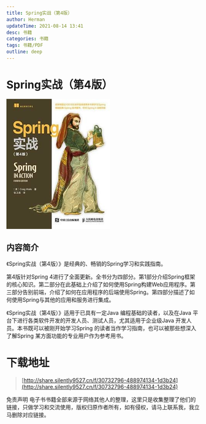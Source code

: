 ```yaml
---
title: Spring实战（第4版）
author: Herman
updateTime: 2021-08-14 13:41
desc: 书籍
categories: 书籍
tags: 书籍/PDF
outline: deep
---
```


# Spring实战（第4版）

![](https://raw.githubusercontent.com/silently9527/images/main/008i3skNgy1gugfupa24tj607i09fdg502.jpg)

## 内容简介
《Spring实战（第4版）》是经典的、畅销的Spring学习和实践指南。

第4版针对Spring 4进行了全面更新。全书分为四部分。第1部分介绍Spring框架的核心知识。第二部分在此基础上介绍了如何使用Spring构建Web应用程序。第三部分告别前端，介绍了如何在应用程序的后端使用Spring。第四部分描述了如何使用Spring与其他的应用和服务进行集成。

《Spring实战（第4版）》适用于已具有一定Java 编程基础的读者，以及在Java 平台下进行各类软件开发的开发人员、测试人员，尤其适用于企业级Java 开发人员。本书既可以被刚开始学习Spring 的读者当作学习指南，也可以被那些想深入了解Spring 某方面功能的专业用户作为参考用书。




# 下载地址
> [http://share.silently9527.cn/f/30732796-488974134-1d3b24](http://share.silently9527.cn/f/30732796-488974134-1d3b24)

免责声明
电子书书籍全部来源于网络其他人的整理，这里只是收集整理了他们的链接，只做学习和交流使用，版权归原作者所有，如有侵权，请马上联系我，我立马删除对应链接。





